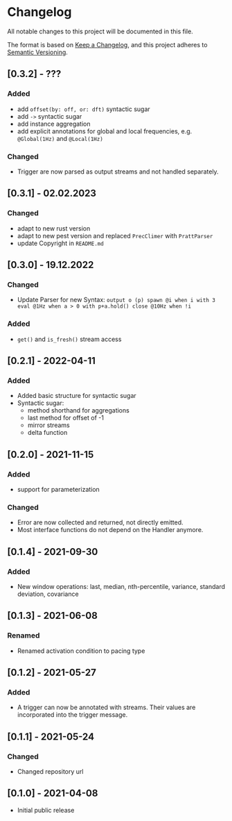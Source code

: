 # Changelog
All notable changes to this project will be documented in this file.

The format is based on [Keep a Changelog](https://keepachangelog.com/en/1.0.0/),
and this project adheres to [Semantic Versioning](https://semver.org/spec/v2.0.0.html).

## [0.3.2] - ???

### Added
- add `offset(by: off, or: dft)` syntactic sugar
- add `->` syntactic sugar
- add instance aggregation
- add explicit annotations for global and local frequencies, e.g. `@Global(1Hz)` and `@Local(1Hz)`

### Changed
- Trigger are now parsed as output streams and not handled separately.

## [0.3.1] - 02.02.2023

### Changed
- adapt to new rust version
- adapt to new pest version and replaced `PrecClimer` with `PrattParser`
- update Copyright in `README.md`

## [0.3.0] - 19.12.2022

### Changed 

- Update Parser for new Syntax: ```output o (p) spawn @i when i with 3 eval @1Hz when a > 0 with p+a.hold() close @10Hz when !i```

### Added
- `get()` and `is_fresh()` stream access

## [0.2.1] - 2022-04-11

### Added
- Added basic structure for syntactic sugar
- Syntactic sugar:
    - method shorthand for aggregations
    - last method for offset of -1
    - mirror streams
    - delta function

## [0.2.0] - 2021-11-15

### Added
- support for parameterization

### Changed
- Error are now collected and returned, not directly emitted.
- Most interface functions do not depend on the Handler anymore.

## [0.1.4] - 2021-09-30

### Added
- New window operations: last, median, nth-percentile, variance, standard deviation, covariance

## [0.1.3] - 2021-06-08

### Renamed
- Renamed activation condition to pacing type

## [0.1.2] - 2021-05-27

### Added
- A trigger can now be annotated with streams. Their values are incorporated into the trigger message.

## [0.1.1] - 2021-05-24

### Changed
- Changed repository url

## [0.1.0] - 2021-04-08

- Initial public release
